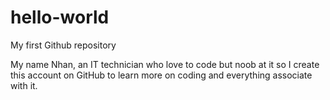 # hello-world
My first Github repository

My name Nhan, an IT technician who love to code but noob at it so I create this account on GitHub to learn more on coding and everything associate with it.
